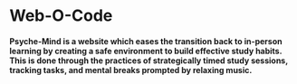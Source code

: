 # Web-O-Code
#### Psyche-Mind is a website which eases the transition back to in-person learning by creating a safe environment to build effective study habits. This is done through the practices of strategically timed study sessions, tracking tasks, and mental breaks prompted by relaxing music.
